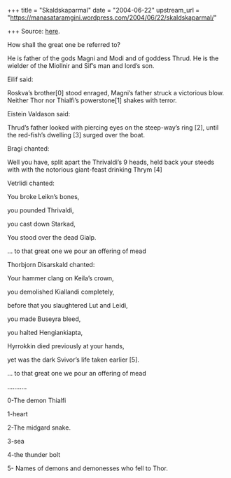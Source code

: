 +++
title = "Skaldskaparmal"
date = "2004-06-22"
upstream_url = "https://manasataramgini.wordpress.com/2004/06/22/skaldskaparmal/"

+++
Source: [here](https://manasataramgini.wordpress.com/2004/06/22/skaldskaparmal/).

How shall the great one be referred to?  
  
He is father of the gods Magni and Modi and of goddess Thrud. He is the wielder of the Miollnir and Sif’s man and Iord’s son.

Eilif said:  
  
Roskva’s brother\[0\] stood enraged, Magni’s father struck a victorious blow. Neither Thor nor Thialfi’s powerstone\[1\] shakes with terror.

Eistein Valdason said:  
  
Thrud’s father looked with piercing eyes on the steep-way’s ring \[2\], until the red-fish’s dwelling \[3\] surged over the boat.

Bragi chanted:  
  
Well you have, split apart the Thrivaldi’s 9 heads, held back your steeds with with the notorious giant-feast drinking Thrym \[4\]

Vetrlidi chanted:  
  
You broke Leikn’s bones,  
  
you pounded Thrivaldi,  
  
you cast down Starkad,  
  
You stood over the dead Gialp.

… to that great one we pour an offering of mead

Thorbjorn Disarskald chanted:  
  
Your hammer clang on Keila’s crown,  
  
you demolished Kiallandi completely,  
  
before that you slaughtered Lut and Leidi,  
  
you made Buseyra bleed,  
  
you halted Hengiankiapta,  
  
Hyrrokkin died previously at your hands,  
  
yet was the dark Svivor’s life taken earlier \[5\].

… to that great one we pour an offering of mead

………..  
  
0-The demon Thialfi  
  
1-heart  
  
2-The midgard snake.  
  
3-sea  
  
4-the thunder bolt  
  
5- Names of demons and demonesses who fell to Thor.

